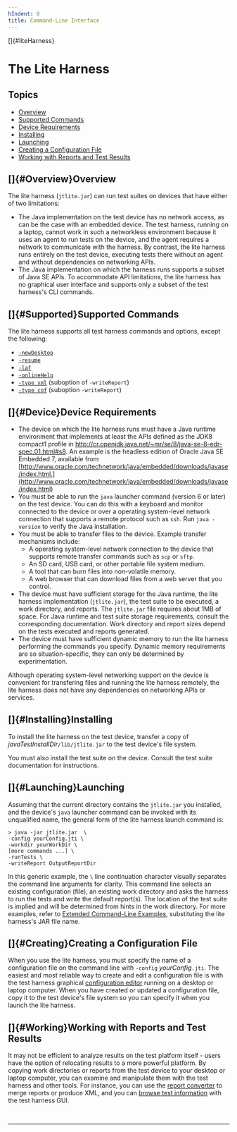 ```yaml
---
hIndent: 0
title: Command-Line Interface
---
```


[]{#liteHarness}

# The Lite Harness

## Topics

-   [Overview](#Overview)
-   [Supported Commands](#Supported)
-   [Device Requirements](#Device)
-   [Installing](#Installing)
-   [Launching](#Launching)
-   [Creating a Configuration File](#Creating)
-   [Working with Reports and Test Results](#Working)

## []{#Overview}Overview

The lite harness (`jtlite.jar`) can run test suites on devices that have either of two limitations:

-   The Java implementation on the test device has no network access, as can be the case with an
    embedded device. The test harness, running on a laptop, cannot work in such a networkless
    environment because it uses an agent to run tests on the device, and the agent requires a
    network to communicate with the harness. By contrast, the lite harness runs entirely on the test
    device, executing tests there without an agent and without dependencies on networking APIs.
-   The Java implementation on which the harness runs supports a subset of Java SE APIs. To
    accommodate API limitations, the lite harness has no graphical user interface and supports only
    a subset of the test harness\'s CLI commands.

## []{#Supported}Supported Commands

The lite harness supports all test harness commands and options, except the following:

-   [`-newDesktop`](newDesktop.html)
-   [`-resume`](newDesktop.html)
-   [`-laf`](settingColors.html)
-   [`-onlineHelp`](commandHelp.html)
-   [`-type xml`](writeReports.html) (suboption of `-writeReport`)
-   [`-type cof`](writeReports.html) (suboption `-writeReport`)

## []{#Device}Device Requirements

-   The device on which the lite harness runs must have a Java runtime environment that implements
    at least the APIs defined as the JDK8 compact1 profile in
    <http://cr.openjdk.java.net/~mr/se/8/java-se-8-edr-spec.01.html#s8>. An example is the headless
    edition of Oracle Java SE Embedded 7, available from
    [http://www.oracle.com/technetwork/java/embedded/downloads/javase/index.html.](http://www.oracle.com/technetwork/java/embedded/downloads/javase/index.html)
-   You must be able to run the `java` launcher command (version 6 or later) on the test device. You
    can do this with a keyboard and monitor connected to the device or over a operating system-level
    network connection that supports a remote protocol such as `ssh`. Run `java -version` to verify
    the Java installation.
-   You must be able to transfer files to the device. Example transfer mechanisms include:
    -   A operating system-level network connection to the device that supports remote transfer
        commands such as `scp` or `sftp`.
    -   An SD card, USB card, or other portable file system medium.
    -   A tool that can burn files into non-volatile memory.
    -   A web browser that can download files from a web server that you control.
-   The device must have sufficient storage for the Java runtime, the lite harness implementation
    (`jtlite.jar`), the test suite to be executed, a work directory, and reports. The `jtlite.jar`
    file requires about 1MB of space. For Java runtime and test suite storage requirements, consult
    the corresponding documentation. Work directory and report sizes depend on the tests executed
    and reports generated.
-   The device must have sufficient dynamic memory to run the lite harness performing the commands
    you specify. Dynamic memory requirements are so situation-specific, they can only be determined
    by experimentation.

Although operating system-level networking support on the device is convenient for transfering files
and running the lite harness remotely, the lite harness does not have any dependencies on networking
APIs or services.

## []{#Installing}Installing

To install the lite harness on the test device, transfer a copy of
*javaTestInstallDir*`/lib/jtlite.jar` to the test device\'s file system.

You must also install the test suite on the device. Consult the test suite documentation for
instructions.

## []{#Launching}Launching

Assuming that the current directory contains the `jtlite.jar` you installed, and the device\'s
`java` launcher command can be invoked with its unqualified name, the general form of the lite
harness launch command is:

    > java -jar jtlite.jar  \
    -config yourConfig.jti \
    -workdir yourWorkDir \
    [more commands ...] \
    -runTests \
    -writeReport OutputReportDir

In this generic example, the `\` line continuation character visually separates the command line
arguments for clarity. This command line selects an existing configuration (file), an existing work
directory and asks the harness to run the tests and write the default report(s). The location of the
test suite is implied and will be determined from hints in the work directory. For more examples,
refer to [Extended Command-Line Examples](compoundExamples.html), substituting the lite harness\'s
JAR file name.

## []{#Creating}Creating a Configuration File

When you use the lite harness, you must specify the name of a configuration file on the command line
with `-config` *yourConfig*`.jti`. The easiest and most reliable way to create and edit a
configuration file is with the test harness graphical [configuration
editor](../confEdit/overview.html) running on a desktop or laptop computer. When you have created or
updated a configuration file, copy it to the test device\'s file system so you can specify it when
you launch the lite harness.

## []{#Working}Working with Reports and Test Results

It may not be efficient to analyze results on the test platform itself - users have the option of
relocating results to a more powerful platform. By copying work directories or reports from the test
device to your desktop or laptop computer, you can examine and manipulate them with the test harness
and other tools. For instance, you can use the [report converter](../mergeReports/mergeReports.html)
to merge reports or produce XML, and you can [browse test information](../browse/browsing.html) with
the test harness GUI.

 

----------------------------------------------------------------------------------------------------


